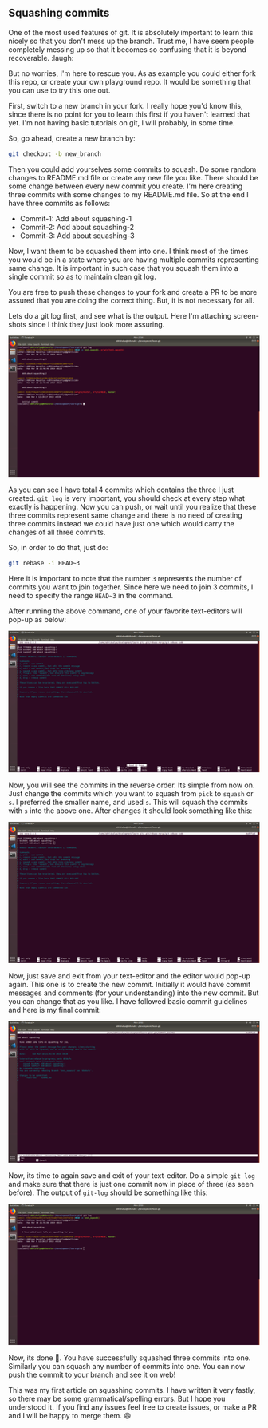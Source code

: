 ## Squashing commits

One of the most used features of git. It is absolutely important to learn this
nicely so that you don't mess up the branch. Trust me, I have seem people
completely messing up so that it becomes so confusing that it is beyond
recoverable. :laugh:

But no worries, I'm here to rescue you. As as example you could either fork this
repo, or create your own playground repo. It would be something that you can use
to try this one out.

First, switch to a new branch in your fork. I really hope you'd know this, since
there is no point for you to learn this first if you haven't learned that yet.
I'm not having basic tutorials on git, I will probably, in some time.

So, go ahead, create a new branch by:

```sh
git checkout -b new_branch
```

Then you could add yourselves some commits to squash. Do some random changes to
README.md file or create any new file you like. There should be some change
between every new commit you create. I'm here creating three commits with some
changes to my README.md file. So at the end I have three commits as follows:

- Commit-1: Add about squashing-1
- Commit-2: Add about squashing-2
- Commit-3: Add about squashing-3

Now, I want them to be squashed them into one. I think most of the times you
would be in a state where you are having multiple commits representing same
change. It is important in such case that you squash them into a single commit
so as to maintain clean git log.

You are free to push these changes to your fork and create a PR to be more
assured that you are doing the correct thing. But, it is not necessary for all.

Lets do a git log first, and see what is the output. Here I'm attaching
screen-shots since I think they just look more assuring.

![git_log_1](images/squashing/git_log_1.png)

As you can see I have total 4 commits which contains the three I just created.
`git log` is very important, you should check at every step what exactly is
happening. Now you can push, or wait until you realize that these three commits
represent same change and there is no need of creating three commits instead we
could have just one which would carry the changes of all three commits.

So, in order to do that, just do:

```sh
git rebase -i HEAD~3
```

Here it is important to note that the number `3` represents the number of
commits you want to join together. Since here we need to join 3 commits, I need
to specify the range `HEAD~3` in the command.

After running the above command, one of your favorite text-editors will pop-up
as below:

![git_rebase_1](images/squashing/git_rebase_1.png)

Now, you will see the commits in the reverse order. Its simple from now on.
Just change the commits which you want to squash from `pick` to `squash` or `s`.
I preferred the smaller name, and used `s`. This will squash the commits with
`s` into the above one. After changes it should look something like this:

![git_rebase_2](images/squashing/git_rebase_2.png)

Now, just save and exit from your text-editor and the editor would pop-up again.
This one is to create the new commit. Initially it would have commit messages
and comments (for your understanding) into the new commit. But you can change
that as you like. I have followed basic commit guidelines and here is my final
commit:

![git_rebase_3](images/squashing/git_rebase_3.png)

Now, its time to again save and exit of your text-editor. Do a simple `git log`
and make sure that there is just one commit now in place of three
(as seen before). The output of `git-log` should be something like this:

![git_log_2](images/squashing/git_log_2.png)

Now, its done :tada:. You have successfully squashed three commits into one.
Similarly you can squash any number of commits into one. You can now push
the commit to your branch and see it on web!

This was my first article on squashing commits. I have written it very fastly,
so there may be some grammatical/spelling errors. But I hope you understood it.
If you find any issues feel free to create issues, or make a PR and I will be
happy to merge them. :smile:
